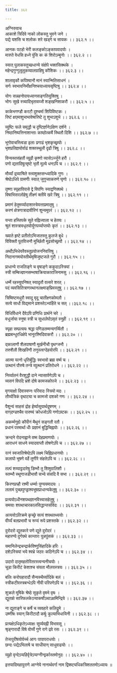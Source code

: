 ```yaml
---
title: ३६२

---
```

अग्निरुवाच  
आकाशे त्रिदिवे नाको लोकस्तु भुवने जने ।  
पद्ये यशसि च शलोकः शरे खड्गे च सायकः ।। ३६२.१ ।।  
  
आनकः पटहो भेरी कलङ्कोऽङ्कापवादयोः ।  
मारुते वेधसि व्रध्ने पुंसि कः कं शिरोऽम्बुनोः ।। ३६२.२ ।।  
  
स्यात् पुलाकस्तुच्छधान्ये संक्षेपे भक्तसिक्थके ।  
महेन्द्रगुग्गुलूलूकव्यालग्राहिषु कौशिकः ।। ३६२.३ ।।  
  
शालावृकौ कपिश्वानौ मानं स्यान्मितिसाधनं ।  
सर्गः स्वभावनिर्मोक्षनिश्चयाध्यायसृष्टिषु ।। ३६२.४ ।।  
  
योगः सन्नहनोपायध्यानसङ्गतियुक्तिषु ।  
भोगः सुखे स्त्र्यादिभृतावव्जौ शङ्खनिशाकरौ ।। ३६२.५ ।।  
  
काकेभगण्डौ करटौ दुश्चर्मा शिपिविष्टकः ।  
रिष्टं क्षएमाशुभाभावेष्वरिष्टे तु शुभाऽशुभे ।। ३६२.६ ।।  
  
व्युष्टिः फले समृद्धौ च दृष्टिर्ज्ञानेऽक्षिण दर्शने ।  
निष्ठानिष्पत्तिनाशान्ताः काष्ठोत्कर्षे स्थितौ दिशि ।। ३६२.७ ।।  
  
भूगोवाचस्त्विडा इलाः प्रगाढं भृशकृच्छ्रयोः ।  
भृशप्रतिज्ञयोर्वाढं शक्तस्थूलौ दृढौ त्रिषु ।। ३६२.८ ।।  
  
विन्यस्तसंहतौ व्यूढौ कृष्णो व्यासेऽर्ज्जुने हरौ ।  
पणो द्यतादिषूत्सृष्टे भृतौ मूल्ये धनऽपि च ।। ३६२.९ ।।  
  
मौर्व्यां द्र्व्याश्रिते स्त्वशुक्तसन्ध्यादिके गुणः ।  
श्रेष्ठेऽधिपे ग्रामणीः स्यात् जुगुप्साकरुणे घृणो ।। ३६२.१० ।।  
  
तृष्णा स्पृहापिपासे द्वे विपणिः स्याद्वणिक्पथे ।  
विषाभिसरलोहेषु तीक्ष्णं क्लीवे खरे त्रिषु ।। ३६२.११ ।।  
  
प्रमाणं हेतुमर्य्यादाशास्त्रेयत्ताप्रमातृषु ।  
करणं क्षेत्रगात्रादावीरिणं शून्यमूपरं ।। ३६२.१२ ।।  
  
यन्ता हस्तिपके सूते वह्निज्वाला च हेतयः ।  
श्रुतं शास्त्रावधृतयोर्युगपर्य्याप्तयोः कृतं ।। ३६२.१३ ।।  
  
ख्याते हृष्टे प्रतीतोऽभिजातस्तु कुलजे बुधे ।  
विविक्तौ पूतविजनौ मूर्च्छितौ मूढसोच्छ्रयौ ।। ३६२.१४ ।।  
  
अर्थोऽभिधेयरैवस्तुप्रयोजननिवत्तिषु ।  
निदानागमयोस्तीर्थमृषिजुष्टजले गुरौ ।। ३६२.१५ ।।  
  
प्राधान्ये राजलिङ्गे च वृषाङ्गे ककुदाऽस्त्रियां ।  
स्त्री सम्बिज्ज्ञानसम्भाषाक्रियाकाराजिनामसु ।। ३६२.१६ ।।  
  
धर्म्मे रहस्युपनिषत् स्यादृतौ वत्सरे शरत् ।  
पदं व्यवसितित्राणस्थानलक्ष्माङ्‌घ्रिवस्तुषु ।। ३६२.१७ ।।  
  
त्रिष्विष्टमधुरौ स्वादू मृदू चातीक्ष्णकोमलौ ।  
सत्ये साधौ विद्यमाने प्रशस्तेऽभ्यर्हिते च सत् ।।३६२.१८ ।।  
  
विधिर्विधाने दैवेऽपि प्रणिधिः प्रार्थने चरे ।  
वधूर्जाया स्नुषा स्त्री च सुधालेपोऽमृतं स्नुही ।। ३६२.१९ ।।  
  
स्पृहा सम्प्रत्ययः श्रद्धा पणिडतम्मन्यगर्व्वितौ ।  
ब्रह्मबन्धुरधिक्षेपे भानूरश्मिदिवाकरौ ।। ३६२.२० ।।  
  
द्कालाणौ शैलपाषाणौ मूर्खनीचौ पृथग्जनौ ।  
तरुशैलौ शिखरिणौ तनुस्त्वग्देहयोरपि ।। ३६२.२१ ।।  
  
आत्मा यत्नो धृतिर्बुद्धिः स्वभावो ब्रह्म वर्ष्म च ।  
उत्थानं पौरुषे तन्त्रे व्युत्थानं प्रतिरोधने ।। ३६२.२२ ।।  
  
निर्य्यातनं वैरशुद्धौ दाने न्यासार्पणेऽपि च ।  
व्यसनं विपदि भ्रंशे दोषे कामजकोपजे ।। ३६२.२३ ।।  
  
मृगयाक्षो दिवास्वप्नः परिवादः स्त्रियो मदः ।  
तौर्य्यत्रिकं वृथाट्या च कामजो दशको गणः ।। ३६२.२४ ।।  
  
पैशून्यं साहसं द्रोह ईर्ष्यासूयार्थदूषणम् ।  
वाग्‌दण्डश्चैव पारुष्यं क्रोधजोऽपि गणोऽष्टकः ।। ३६२.२५ ।।  
  
अकर्म्मगुह्ये कौपीनं मैथुनं सङ्गतौ रतौ ।  
प्रधानं परमार्था धीः प्रज्ञानं बुद्धिचिह्नयोः ।। ३६२.२६ ।।  
  
क्रन्दने रोदनाह्वाने वष्म देहप्रमाणयोः ।  
आराधनं साधने स्यादवाप्तौ तोषणेऽपि च ।। ३६२.२७ ।।  
  
रत्नं स्वजातिश्रेष्ठेऽपि लक्ष्म चिह्निप्रधानयोः ।  
कलापो भूषणे वर्हे तूणीरे संहतेऽपि च ।। ३६२.२८ ।।  
  
तल्पं शय्याट्टदारेषु डिम्भौ तु शिशुवालिशौ ।  
स्तम्भौ स्थूणाजडीभावौ सभ्ये संसदि वै सभा ।। ३६२.२९ ।।  
  
किरणप्रग्र्हौ रश्मी धर्म्माः पुण्ययमादयः ।  
ललामं पुच्छपुण्ड्राश्वभूषाप्राधान्यकेतुषु ।। ३६२.३० ।।  
  
प्रत्ययोऽधीनशपथज्ञानविस्वासहेतुषु ।  
समयाः शपथाचारकालसिद्धान्तसंविदः ।। ३६२.३१ ।।  
  
अत्ययोऽतिक्रमे कृच्छ्रे सत्यं शपथतथ्ययोः ।  
वीर्य्यं बलप्रभावौ च रूप्यं रूपे प्रशस्तके ।। ३६२.३२ ।।  
  
दुरोदरो द्युतकारे पणे द्यूते दुरोदरं ।  
महारण्ये दुर्गपथे कान्तारः पुन्नपुंसकं ।। ३६२.३३ ।।  
  
यमानिलेन्द्रचन्द्रार्कविष्णुसिंहादिके हरिः ।  
दशेऽस्त्रियां भये श्वभ्रे जठरः कठिनेऽपि च ।। ३६२.३४ ।।  
  
उदारो दातृमहतोरितरस्त्वन्यनीचयोः ।  
चूडा किरीटं केशाश्च संयता मौलयस्त्रयः ।। ३६२.३५ ।।  
  
बलिः करोपहारादौ सैन्यस्थैर्य्यादिके बलं ।  
स्त्रीकटीवस्त्रबन्धेऽपि नीवी परिपणेऽपि च ।। ३६२.३६ ।।  
  
शुक्रले मूषिके श्रेष्ठे सुकृते वृषभे वृषः ।  
द्यूताक्षे सारिफलकेऽप्याकर्षोऽथाऽक्षमिन्द्रिये ।। ३६२.३७ ।।  
  
ना द्यूताङ्गे च कर्षे च व्यवहारे कलिद्रुमे ।  
उष्णीषः स्यान् किरीटादौ कर्षूः कुल्याभिधायिनी ।। ३६२.३८ ।।  
  
प्रत्यक्षेऽधिकृतेऽध्याक्षः सूर्य्यवह्नी विभावसू ।  
श्रृङ्गारादौ विषे वोर्य्ये गुणे रागे द्रवे रसः ।। ३६२.३९ ।।  
  
तेजःपुरीषयोर्वर्च्च आगः पापापराधयोः ।  
छन्दः पद्येऽभिलाषे च साधीयान् साधुवाढयोः ।।  
  
व्युहो वृन्देऽप्यहिर्वृत्रेऽप्यग्नीन्द्वर्कास्तमोनुदः ।। ३६२.४० ।।  
  
इत्तयादिमहापुराणे आग्नेये नानार्थवर्गा नाम द्विषष्ट्यधिकत्रिशततमोऽध्यायः ॥